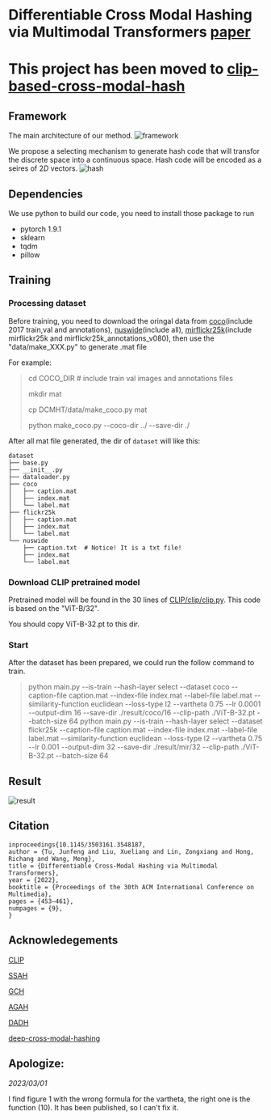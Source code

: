 # Differentiable Cross Modal Hashing via Multimodal Transformers [paper](https://dl.acm.org/doi/abs/10.1145/3503161.3548187)
# This project has been moved to [clip-based-cross-modal-hash](https://github.com/kalenforn/clip-based-cross-modal-hash/tree/main)

## Framework
The main architecture of our method.
![framework](./data/structure.jpg)

We propose a selecting mechanism to generate hash code that will transfor the discrete space into a continuous space. Hash code will be encoded as a seires of $2D$ vectors.
![hash](./data/method.jpg)

## Dependencies
We use python to build our code, you need to install those package to run

- pytorch 1.9.1
- sklearn
- tqdm
- pillow

## Training

### Processing dataset
Before training, you need to download the oringal data from [coco](https://cocodataset.org/#download)(include 2017 train,val and annotations), [nuswide](https://lms.comp.nus.edu.sg/wp-content/uploads/2019/research/nuswide/NUS-WIDE.html)(include all), [mirflickr25k](https://www.kaggle.com/datasets/paulrohan2020/mirflickr25k)(include mirflickr25k and mirflickr25k_annotations_v080), 
then use the "data/make_XXX.py" to generate .mat file

For example:
> cd COCO_DIR # include train val images and annotations files
>
> mkdir mat
>
> cp DCMHT/data/make_coco.py mat 
>
> python make_coco.py --coco-dir ../ --save-dir ./

After all mat file generated, the dir of `dataset` will like this:
~~~
dataset
├── base.py
├── __init__.py
├── dataloader.py
├── coco
│   ├── caption.mat 
│   ├── index.mat
│   └── label.mat 
├── flickr25k
│   ├── caption.mat
│   ├── index.mat
│   └── label.mat
└── nuswide
    ├── caption.txt  # Notice! It is a txt file!
    ├── index.mat 
    └── label.mat
~~~

### Download CLIP pretrained model
Pretrained model will be found in the 30 lines of [CLIP/clip/clip.py](https://github.com/openai/CLIP/blob/main/clip/clip.py). This code is based on the "ViT-B/32".

You should copy ViT-B-32.pt to this dir.

### Start

After the dataset has been prepared, we could run the follow command to train.
> python main.py --is-train --hash-layer select --dataset coco --caption-file caption.mat --index-file index.mat --label-file label.mat --similarity-function euclidean --loss-type l2 --vartheta 0.75 --lr 0.0001 --output-dim 16 --save-dir ./result/coco/16 --clip-path ./ViT-B-32.pt --batch-size 64
python main.py --is-train --hash-layer select --dataset flickr25k --caption-file caption.mat --index-file index.mat --label-file label.mat --similarity-function euclidean --loss-type l2 --vartheta 0.75 --lr 0.001 --output-dim 32 --save-dir ./result/mir/32 --clip-path ./ViT-B-32.pt --batch-size 64

## Result
![result](./data/result.png)

## Citation
``` 
inproceedings{10.1145/3503161.3548187,
author = {Tu, Junfeng and Liu, Xueliang and Lin, Zongxiang and Hong, Richang and Wang, Meng},
title = {Differentiable Cross-Modal Hashing via Multimodal Transformers},
year = {2022},
booktitle = {Proceedings of the 30th ACM International Conference on Multimedia},
pages = {453–461},
numpages = {9},
}
```

## Acknowledegements
[CLIP](https://github.com/openai/CLIP)

[SSAH](https://github.com/lelan-li/SSAH)

[GCH](https://github.com/DeXie0808/GCH)

[AGAH](https://github.com/WendellGul/AGAH)

[DADH](https://github.com/Zjut-MultimediaPlus/DADH)

[deep-cross-modal-hashing](https://github.com/WangGodder/deep-cross-modal-hashing)


## Apologize:
*2023/03/01*

I find figure 1 with the wrong formula for the vartheta, the right one is the function (10). It has been published, so I can't fix it.
